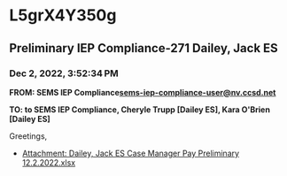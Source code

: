 # L5grX4Y350g
## Preliminary IEP Compliance-271 Dailey, Jack ES
### Dec 2, 2022, 3:52:34 PM
**FROM: SEMS IEP Compliance<sems-iep-compliance-user@nv.ccsd.net>**

**TO: to SEMS IEP Compliance, Cheryle Trupp [Dailey ES], Kara O'Brien [Dailey ES]**


Greetings,  





* [Attachment: Dailey, Jack ES Case Manager Pay Preliminary 12.2.2022.xlsx](L5grX4Y350g-attachment-1.xlsx)

